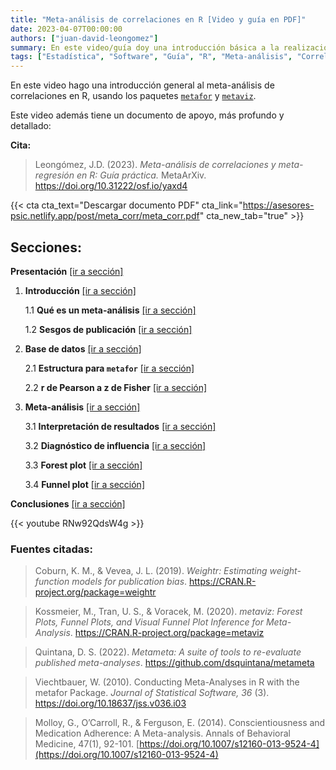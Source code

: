 ```yaml
---
title: "Meta-análisis de correlaciones en R [Video y guía en PDF]"
date: 2023-04-07T00:00:00
authors: ["juan-david-leongomez"]
summary: En este video/guía doy una introducción básica a la realización de meta-análisis de correlaciones utilizando R. 
tags: ["Estadística", "Software", "Guía", "R", "Meta-análisis", "Correlación", "Tamaño de muestra"]
---
```


En este video hago una introducción general al meta-análisis de correlaciones en R, usando los paquetes [`metafor`](https://www.metafor-project.org/doku.php/metafor) y [`metaviz`](https://cran.r-project.org/web/packages/metaviz/vignettes/metaviz.html).

Este video además tiene un documento de apoyo, más profundo y detallado:

**Cita:**
> Leongómez, J.D. (2023). *Meta-análisis de correlaciones y meta-regresión en R: Guía práctica.* MetaArXiv. https://doi.org/10.31222/osf.io/yaxd4

{{< cta cta_text="Descargar documento PDF" cta_link="https://asesores-psic.netlify.app/post/meta_corr/meta_corr.pdf" cta_new_tab="true" >}}

## Secciones:

**Presentación** [[ir a sección]](https://youtu.be/RNw92QdsW4g?si=naLHnKZkLHKiMn04) 

1. **Introducción** [[ir a sección]](https://youtu.be/RNw92QdsW4g?si=MyjEA1YyDhvF7lpZ&t=162) 

    1.1 **Qué es un meta-análisis** [[ir a sección]](https://youtu.be/RNw92QdsW4g?si=MyjEA1YyDhvF7lpZ&t=250) 

    1.2 **Sesgos de publicación** [[ir a sección]](https://youtu.be/RNw92QdsW4g?si=MyjEA1YyDhvF7lpZ&t=358) 

2. **Base de datos** [[ir a sección]](https://youtu.be/RNw92QdsW4g?si=MyjEA1YyDhvF7lpZ&t=462) 

    2.1 **Estructura para `metafor`** [[ir a sección]](https://youtu.be/RNw92QdsW4g?si=MyjEA1YyDhvF7lpZ&t=504) 

    2.2 **r de Pearson a z de Fisher** [[ir a sección]](https://youtu.be/RNw92QdsW4g?si=MyjEA1YyDhvF7lpZ&t=748) 

3. **Meta-análisis** [[ir a sección]](https://youtu.be/RNw92QdsW4g?si=MyjEA1YyDhvF7lpZ&t=897) 

    3.1 **Interpretación de resultados** [[ir a sección]](https://youtu.be/RNw92QdsW4g?si=MyjEA1YyDhvF7lpZ&t=986) 

    3.2 **Diagnóstico de influencia** [[ir a sección]](https://youtu.be/RNw92QdsW4g?si=MyjEA1YyDhvF7lpZ&t=1444) 

    3.3 **Forest plot** [[ir a sección]](https://youtu.be/RNw92QdsW4g?si=MyjEA1YyDhvF7lpZ&t=1770) 

    3.4 **Funnel plot** [[ir a sección]](https://youtu.be/RNw92QdsW4g?si=MyjEA1YyDhvF7lpZ&t=2120) 
    
**Conclusiones** [[ir a sección]](https://youtu.be/RNw92QdsW4g?si=MyjEA1YyDhvF7lpZ&t=2318) 

{{< youtube RNw92QdsW4g >}}

### Fuentes citadas:

> Coburn, K. M., & Vevea, J. L. (2019). *Weightr: Estimating weight-function models for publication bias*. https://CRAN.R-project.org/package=weightr

> Kossmeier, M., Tran, U. S., & Voracek, M. (2020). *metaviz: Forest Plots, Funnel Plots, and Visual Funnel Plot Inference for Meta-Analysis*. https://CRAN.R-project.org/package=metaviz

> Quintana, D. S. (2022). *Metameta: A suite of tools to re-evaluate published meta-analyses*. https://github.com/dsquintana/metameta

> Viechtbauer, W. (2010). Conducting Meta-Analyses in R with the metafor Package. *Journal of Statistical Software, 36* (3). https://doi.org/10.18637/jss.v036.i03

> Molloy, G., O’Carroll, R., & Ferguson, E. (2014). Conscientiousness and Medication Adherence: A Meta-analysis. Annals of Behavioral Medicine, 47(1), 92-101. [https://doi.org/10.1007/s12160-013-9524-4](https://doi.org/10.1007/s12160-013-9524-4)
